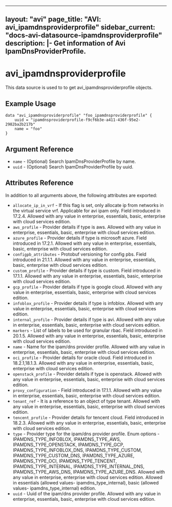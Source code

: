 <!--
    Copyright 2021 VMware, Inc.
    SPDX-License-Identifier: Mozilla Public License 2.0
-->
---
layout: "avi"
page_title: "AVI: avi_ipamdnsproviderprofile"
sidebar_current: "docs-avi-datasource-ipamdnsproviderprofile"
description: |-
  Get information of Avi IpamDnsProviderProfile.
---

# avi_ipamdnsproviderprofile

This data source is used to to get avi_ipamdnsproviderprofile objects.

## Example Usage

```hcl
data "avi_ipamdnsproviderprofile" "foo_ipamdnsproviderprofile" {
    uuid = "ipamdnsproviderprofile-f9cf6b3e-a411-436f-95e2-2982ba2b217b"
    name = "foo"
}
```

## Argument Reference

* `name` - (Optional) Search IpamDnsProviderProfile by name.
* `uuid` - (Optional) Search IpamDnsProviderProfile by uuid.

## Attributes Reference

In addition to all arguments above, the following attributes are exported:

* `allocate_ip_in_vrf` - If this flag is set, only allocate ip from networks in the virtual service vrf. Applicable for avi ipam only. Field introduced in 17.2.4. Allowed with any value in enterprise, essentials, basic, enterprise with cloud services edition.
* `aws_profile` - Provider details if type is aws. Allowed with any value in enterprise, essentials, basic, enterprise with cloud services edition.
* `azure_profile` - Provider details if type is microsoft azure. Field introduced in 17.2.1. Allowed with any value in enterprise, essentials, basic, enterprise with cloud services edition.
* `configpb_attributes` - Protobuf versioning for config pbs. Field introduced in 21.1.1. Allowed with any value in enterprise, essentials, basic, enterprise with cloud services edition.
* `custom_profile` - Provider details if type is custom. Field introduced in 17.1.1. Allowed with any value in enterprise, essentials, basic, enterprise with cloud services edition.
* `gcp_profile` - Provider details if type is google cloud. Allowed with any value in enterprise, essentials, basic, enterprise with cloud services edition.
* `infoblox_profile` - Provider details if type is infoblox. Allowed with any value in enterprise, essentials, basic, enterprise with cloud services edition.
* `internal_profile` - Provider details if type is avi. Allowed with any value in enterprise, essentials, basic, enterprise with cloud services edition.
* `markers` - List of labels to be used for granular rbac. Field introduced in 20.1.5. Allowed with any value in enterprise, essentials, basic, enterprise with cloud services edition.
* `name` - Name for the ipam/dns provider profile. Allowed with any value in enterprise, essentials, basic, enterprise with cloud services edition.
* `oci_profile` - Provider details for oracle cloud. Field introduced in 18.2.1,18.1.3. Allowed with any value in enterprise, essentials, basic, enterprise with cloud services edition.
* `openstack_profile` - Provider details if type is openstack. Allowed with any value in enterprise, essentials, basic, enterprise with cloud services edition.
* `proxy_configuration` - Field introduced in 17.1.1. Allowed with any value in enterprise, essentials, basic, enterprise with cloud services edition.
* `tenant_ref` - It is a reference to an object of type tenant. Allowed with any value in enterprise, essentials, basic, enterprise with cloud services edition.
* `tencent_profile` - Provider details for tencent cloud. Field introduced in 18.2.3. Allowed with any value in enterprise, essentials, basic, enterprise with cloud services edition.
* `type` - Provider type for the ipam/dns provider profile. Enum options - IPAMDNS_TYPE_INFOBLOX, IPAMDNS_TYPE_AWS, IPAMDNS_TYPE_OPENSTACK, IPAMDNS_TYPE_GCP, IPAMDNS_TYPE_INFOBLOX_DNS, IPAMDNS_TYPE_CUSTOM, IPAMDNS_TYPE_CUSTOM_DNS, IPAMDNS_TYPE_AZURE, IPAMDNS_TYPE_OCI, IPAMDNS_TYPE_TENCENT, IPAMDNS_TYPE_INTERNAL, IPAMDNS_TYPE_INTERNAL_DNS, IPAMDNS_TYPE_AWS_DNS, IPAMDNS_TYPE_AZURE_DNS. Allowed with any value in enterprise, enterprise with cloud services edition. Allowed in essentials (allowed values- ipamdns_type_internal), basic (allowed values- ipamdns_type_internal) edition.
* `uuid` - Uuid of the ipam/dns provider profile. Allowed with any value in enterprise, essentials, basic, enterprise with cloud services edition.

